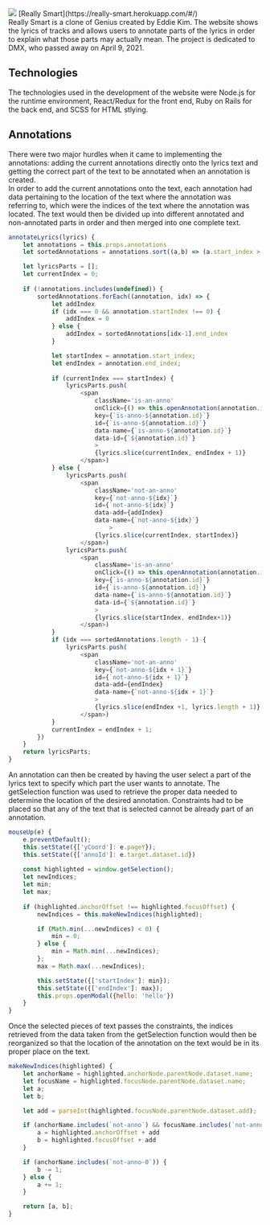 <img src="https://github.com/thedaebu/reallysmart/tree/main/screenshots/reallysmart.png" >
[Really Smart](https://really-smart.herokuapp.com/#/)
<br>
Really Smart is a clone of Genius created by Eddie Kim. The website shows the lyrics of tracks and allows users to annotate parts of the lyrics in order to explain what those parts may actually mean. The project is dedicated to DMX, who passed away on April 9, 2021.

## Technologies
The technologies used in the development of the website were Node.js for the runtime environment, React/Redux for the front end, Ruby on Rails for the back end, and SCSS for HTML stlying.

## Annotations
There were two major hurdles when it came to implementing the annotations: adding the current annotations directly onto the lyrics text and getting the correct part of the text to be annotated when an annotation is created.
<br>
In order to add the current annotations onto the text, each annotation had data pertaining to the location of the text where the annotation was referring to, which were the indices of the text where the annotation was located. The text would then be divided up into different annotated and non-annotated parts in order and then merged into one complete text.

```js
annotateLyrics(lyrics) {
    let annotations = this.props.annotations    
    let sortedAnnotations = annotations.sort((a,b) => (a.start_index > b.start_index ? 1 : -1));

    let lyricsParts = [];
    let currentIndex = 0;
        
    if (!annotations.includes(undefined)) {            
        sortedAnnotations.forEach((annotation, idx) => {             
            let addIndex
            if (idx === 0 && annotation.startIndex !== 0) {
                addIndex = 0
            } else {
                addIndex = sortedAnnotations[idx-1].end_index
            }

            let startIndex = annotation.start_index;
            let endIndex = annotation.end_index;
               
            if (currentIndex === startIndex) {                
                lyricsParts.push(
                    <span 
                        className='is-an-anno' 
                        onClick={() => this.openAnnotation(annotation.id)}                         
                        key={`is-anno-${annotation.id}`}                             
                        id={`is-anno-${annotation.id}`}
                        data-name={`is-anno-${annotation.id}`}
                        data-id={`${annotation.id}`}     
                        >
                        {lyrics.slice(currentIndex, endIndex + 1)}
                    </span>)     
            } else {
                lyricsParts.push(
                    <span 
                        className='not-an-anno'                             
                        key={`not-anno-${idx}`}
                        id={`not-anno-${idx}`}
                        data-add={addIndex}
                        data-name={`not-anno-${idx}`}
                            >
                        {lyrics.slice(currentIndex, startIndex)}
                    </span>)
                lyricsParts.push(
                    <span 
                        className='is-an-anno' 
                        onClick={() => this.openAnnotation(annotation.id)}                             
                        key={`is-anno-${annotation.id}`} 
                        id={`is-anno-${annotation.id}`}                            
                        data-name={`is-anno-${annotation.id}`} 
                        data-id={`${annotation.id}`}
                        >
                        {lyrics.slice(startIndex, endIndex+1)}
                    </span>)
            }
            if (idx === sortedAnnotations.length - 1) {
                lyricsParts.push(
                    <span 
                        className='not-an-anno'                             
                        key={`not-anno-${idx + 1}`}                            
                        id={`not-anno-${idx + 1}`}                            
                        data-add={endIndex}
                        data-name={`not-anno-${idx + 1}`}
                        >
                        {lyrics.slice(endIndex +1, lyrics.length + 1)}
                    </span>)
            }              
            currentIndex = endIndex + 1;
        })
    }
    return lyricsParts;
}
```

An annotation can then be created by having the user select a part of the lyrics text to specify which part the user wants to annotate. The getSelection function was used to retrieve the proper data needed to determine the location of the desired annotation. Constraints had to be placed so that any of the text that is selected cannot be already part of an annotation. 

```js
mouseUp(e) {
    e.preventDefault();
    this.setState({['yCoord']: e.pageY}); 
    this.setState({['annoId']: e.target.dataset.id})
        
    const highlighted = window.getSelection();
    let newIndices;
    let min;
    let max;
     
    if (highlighted.anchorOffset !== highlighted.focusOffset) {
        newIndices = this.makeNewIndices(highlighted);

        if (Math.min(...newIndices) < 0) {
            min = 0;
        } else {
            min = Math.min(...newIndices);
        };          
        max = Math.max(...newIndices);

        this.setState({['startIndex']: min});
        this.setState({['endIndex']: max});  
        this.props.openModal({hello: 'hello'})
    }
}
```

Once the selected pieces of text passes the constraints, the indices retrieved from the data taken from the getSelection function would then be reorganized so that the location of the annotation on the text would be in its proper place on the text.

```js
makeNewIndices(highlighted) {
    let anchorName = highlighted.anchorNode.parentNode.dataset.name;
    let focusName = highlighted.focusNode.parentNode.dataset.name;
    let a;
    let b;

    let add = parseInt(highlighted.focusNode.parentNode.dataset.add);

    if (anchorName.includes(`not-anno`) && focusName.includes(`not-anno`) && anchorName === focusName) {
        a = highlighted.anchorOffset + add
        b = highlighted.focusOffset + add
    } 

    if (anchorName.includes(`not-anno-0`)) {
        b -= 1;
    } else {
        a += 1;
    }

    return [a, b];
}
```
